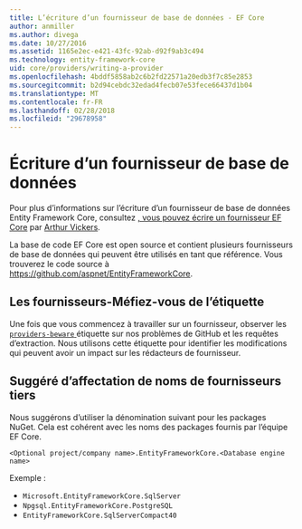 ```yaml
---
title: L’écriture d’un fournisseur de base de données - EF Core
author: anmiller
ms.author: divega
ms.date: 10/27/2016
ms.assetid: 1165e2ec-e421-43fc-92ab-d92f9ab3c494
ms.technology: entity-framework-core
uid: core/providers/writing-a-provider
ms.openlocfilehash: 4bddf5858ab2c6b2fd22571a20edb3f7c85e2853
ms.sourcegitcommit: b2d94cebdc32edad4fecb07e53fece66437d1b04
ms.translationtype: MT
ms.contentlocale: fr-FR
ms.lasthandoff: 02/28/2018
ms.locfileid: "29678958"
---
```

# <a name="writing-a-database-provider"></a>Écriture d’un fournisseur de base de données

Pour plus d’informations sur l’écriture d’un fournisseur de base de données Entity Framework Core, consultez [, vous pouvez écrire un fournisseur EF Core](https://blog.oneunicorn.com/2016/11/11/so-you-want-to-write-an-ef-core-provider/) par [Arthur Vickers](https://github.com/ajcvickers).

La base de code EF Core est open source et contient plusieurs fournisseurs de base de données qui peuvent être utilisés en tant que référence. Vous trouverez le code source à https://github.com/aspnet/EntityFrameworkCore.

## <a name="the-providers-beware-label"></a>Les fournisseurs-Méfiez-vous de l’étiquette

Une fois que vous commencez à travailler sur un fournisseur, observer les [ `providers-beware` ](https://github.com/aspnet/EntityFrameworkCore/labels/providers-beware) étiquette sur nos problèmes de GitHub et les requêtes d’extraction. Nous utilisons cette étiquette pour identifier les modifications qui peuvent avoir un impact sur les rédacteurs de fournisseur.

## <a name="suggested-naming-of-third-party-providers"></a>Suggéré d’affectation de noms de fournisseurs tiers

Nous suggérons d’utiliser la dénomination suivant pour les packages NuGet. Cela est cohérent avec les noms des packages fournis par l’équipe EF Core.

`<Optional project/company name>.EntityFrameworkCore.<Database engine name>`

Exemple :
* `Microsoft.EntityFrameworkCore.SqlServer`
* `Npgsql.EntityFrameworkCore.PostgreSQL`
* `EntityFrameworkCore.SqlServerCompact40`
